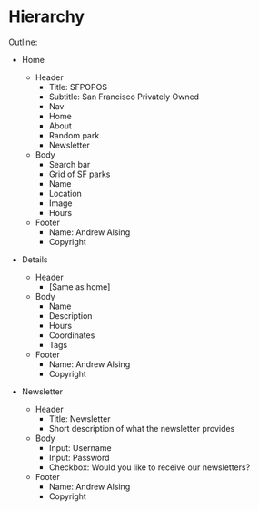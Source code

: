 # Hierarchy

Outline:
- Home
    - Header
        - Title: SFPOPOS
        - Subtitle: San Francisco Privately Owned 
        - Nav
        - Home
        - About 
        - Random park
        - Newsletter
    - Body
        - Search bar
        - Grid of SF parks
        - Name
        - Location
        - Image
        - Hours
    - Footer
        - Name: Andrew Alsing
        - Copyright

- Details
    - Header
        - [Same as home]
    - Body
        - Name
        - Description
        - Hours
        - Coordinates
        - Tags
    - Footer
        - Name: Andrew Alsing
        - Copyright

- Newsletter
    - Header
        - Title: Newsletter
        - Short description of what the newsletter provides
    - Body
        - Input: Username
        - Input: Password
        - Checkbox: Would you like to receive our newsletters?
    - Footer
        - Name: Andrew Alsing
        - Copyright
